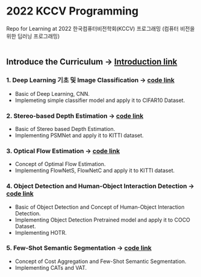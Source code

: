 # 2022 KCCV Programming
Repo for Learning at 2022 한국컴퓨터비전학회(KCCV) 프로그래밍 (컴퓨터 비전을 위한 딥러닝 프로그래밍)</br></br>

## Introduce the Curriculum -> [Introduction link](https://github.com/ChoiDae1/2022_Korea_CV_Society_Programming/blob/main/%ED%95%9C%EA%B5%AD%EC%BB%B4%ED%93%A8%ED%84%B0%EB%B9%84%EC%A0%84%ED%95%99%ED%9A%8C_%ED%94%84%EB%A1%9C%EA%B7%B8%EB%9E%98%EB%B0%8D%EC%BB%A4%EB%A6%AC%ED%81%98%EB%9F%BC.pdf)

### 1. Deep Learning 기초 및 Image Classification -> [code link](https://github.com/ChoiDae1/2022_Korea_Compuer_Vision_Society_Programming/blob/main/Deep_Learning_%EA%B8%B0%EC%B4%88_%EB%B0%8F_Image_Classification.ipynb)
- Basic of Deep Learning, CNN.
- Implemeting simple classifier model and apply it to CIFAR10 Dataset. 

### 2. Stereo-based Depth Estimation -> [code link](https://github.com/ChoiDae1/2022_Korea_Compuer_Vision_Society_Programming/blob/main/PSMnet.ipynb)
- Basic of Stereo based Depth Estimation.
- Implementing PSMNet and apply it to KITTI dataset.

### 3. Optical Flow Estimation -> [code link](https://github.com/ChoiDae1/2022_KCCV_Programming/tree/main/Opticalflow)
- Concept of Optimal Flow Estimation.
- Implementing FlowNetS, FlowNetC and apply it to KITTI dataset.

### 4. Object Detection and Human-Object Interaction Detection -> [code link](https://github.com/ChoiDae1/2022_KCCV_Programming/tree/main/Object%20Detection)
- Basic of Object Detection and Concept of Human-Object Interaction Detection.
- Implementing Object Detection Pretrained model and apply it to COCO Dataset.
- Implementing HOTR.

### 5. Few-Shot Semantic Segmentation -> [code link](https://github.com/ChoiDae1/2022_KCCV_Programming/tree/main/Few%20Shot%20Segmentation)
- Concept of Cost Aggregation and Few-Shot Semantic Segmentation.
- Implementing CATs and VAT.
